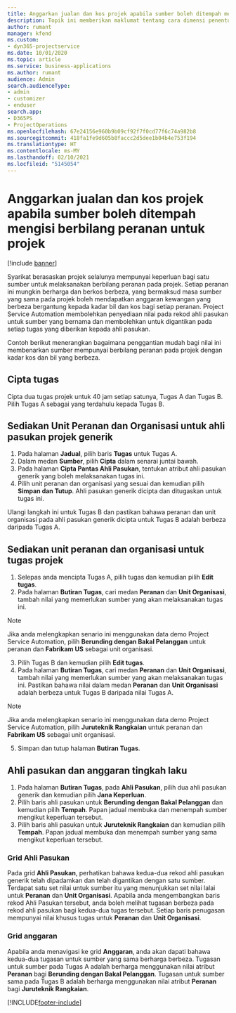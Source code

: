 ```yaml
---
title: Anggarkan jualan dan kos projek apabila sumber boleh ditempah mengisi berbilang peranan untuk projek
description: Topik ini memberikan maklumat tentang cara dimensi penentuan harga boleh digunakan untuk menyokong penentuan harga dan kos untuk sumber yang mengisi berbilang peranan pada projek.
author: rumant
manager: kfend
ms.custom:
- dyn365-projectservice
ms.date: 10/01/2020
ms.topic: article
ms.service: business-applications
ms.author: rumant
audience: Admin
search.audienceType:
- admin
- customizer
- enduser
search.app:
- D365PS
- ProjectOperations
ms.openlocfilehash: 67e24156e960b9b09cf92f7f0cd77f6c74a982b8
ms.sourcegitcommit: 418fa1fe9d605b8faccc2d5dee1b04b4e753f194
ms.translationtype: HT
ms.contentlocale: ms-MY
ms.lasthandoff: 02/10/2021
ms.locfileid: "5145054"
---
```

# <a name="estimate-project-sales-and-costs-when-a-bookable-resource-fills-multiple-roles-for-a-project"></a>Anggarkan jualan dan kos projek apabila sumber boleh ditempah mengisi berbilang peranan untuk projek 

[!include [banner](../includes/psa-now-project-operations.md)]

Syarikat berasaskan projek selalunya mempunyai keperluan bagi satu sumber untuk melaksanakan berbilang peranan pada projek. Setiap peranan ini mungkin berharga dan berkos berbeza, yang bermaksud masa sumber yang sama pada projek boleh mendapatkan anggaran kewangan yang berbeza bergantung kepada kadar bil dan kos bagi setiap peranan. Project Service Automation membolehkan penyediaan nilai pada rekod ahli pasukan untuk sumber yang bernama dan membolehkan untuk digantikan pada setiap tugas yang diberikan kepada ahli pasukan.

Contoh berikut menerangkan bagaimana penggantian mudah bagi nilai ini membenarkan sumber mempunyai berbilang peranan pada projek dengan kadar kos dan bil yang berbeza.

## <a name="create-tasks"></a>Cipta tugas
Cipta dua tugas projek untuk 40 jam setiap satunya, Tugas A dan Tugas B. Pilih Tugas A sebagai yang terdahulu kepada Tugas B.

## <a name="set-up-role-and-organization-unit-for-a-generic-project-team-member"></a>Sediakan Unit Peranan dan Organisasi untuk ahli pasukan projek generik

1. Pada halaman **Jadual**, pilih baris **Tugas** untuk Tugas A. 
2. Dalam medan **Sumber**, pilih **Cipta** dalam senarai juntai bawah.
3. Pada halaman **Cipta Pantas Ahli Pasukan**, tentukan atribut ahli pasukan generik yang boleh melaksanakan tugas ini.
4. Pilih unit peranan dan organisasi yang sesuai dan kemudian pilih **Simpan dan Tutup**. Ahli pasukan generik dicipta dan ditugaskan untuk tugas ini. 

Ulangi langkah ini untuk Tugas B dan pastikan bahawa peranan dan unit organisasi pada ahli pasukan generik dicipta untuk Tugas B adalah berbeza daripada Tugas A. 

## <a name="set-up-role-and-organization-unit-for-a-project-task"></a>Sediakan unit peranan dan organisasi untuk tugas projek

1. Selepas anda mencipta Tugas A, pilih tugas dan kemudian pilih **Edit tugas**.
2. Pada halaman **Butiran Tugas**, cari medan **Peranan** dan **Unit Organisasi**, tambah nilai yang memerlukan sumber yang akan melaksanakan tugas ini. 

  > [!NOTE]
  > Jika anda melengkapkan senario ini menggunakan data demo Project Service Automation, pilih **Berunding dengan Bakal Pelanggan** untuk peranan dan **Fabrikam US** sebagai unit organisasi.

3. Pilih Tugas B dan kemudian pilih **Edit tugas**.
4. Pada halaman **Butiran Tugas**, cari medan **Peranan** dan **Unit Organisasi**, tambah nilai yang memerlukan sumber yang akan melaksanakan tugas ini. Pastikan bahawa nilai dalam medan **Peranan** dan **Unit Organisasi** adalah berbeza untuk Tugas B daripada nilai Tugas A. 

  > [!NOTE]
  > Jika anda melengkapkan senario ini menggunakan data demo Project Service Automation, pilih **Juruteknik Rangkaian** untuk peranan dan **Fabrikam US** sebagai unit organisasi.

5. Simpan dan tutup halaman **Butiran Tugas**. 

## <a name="team-member-and-estimates-behavior"></a>Ahli pasukan dan anggaran tingkah laku 

1. Pada halaman **Butiran Tugas**, pada **Ahli Pasukan**, pilih dua ahli pasukan generik dan kemudian pilih **Jana Keperluan**. 
2. Pilih baris ahli pasukan untuk **Berunding dengan Bakal Pelanggan** dan kemudian pilih **Tempah**. Papan jadual membuka dan menempah sumber mengikut keperluan tersebut.
3. Pilih baris ahli pasukan untuk **Juruteknik Rangkaian** dan kemudian pilih **Tempah**. Papan jadual membuka dan menempah sumber yang sama mengikut keperluan tersebut.

### <a name="team-member-grid"></a>Grid Ahli Pasukan 
Pada grid **Ahli Pasukan**, perhatikan bahawa kedua-dua rekod ahli pasukan generik telah dipadamkan dan telah digantikan dengan satu sumber. Terdapat satu set nilai untuk sumber itu yang menunjukkan set nilai lalai untuk **Peranan** dan **Unit Organisasi**.
Apabila anda mengembangkan baris rekod Ahli Pasukan tersebut, anda boleh melihat tugasan berbeza pada rekod ahli pasukan bagi kedua-dua tugas tersebut. Setiap baris penugasan mempunyai nilai khusus tugas untuk **Peranan** dan **Unit Organisasi**. 

### <a name="estimates-grid"></a>Grid anggaran 
Apabila anda menavigasi ke grid **Anggaran**, anda akan dapati bahawa kedua-dua tugasan untuk sumber yang sama berharga berbeza.
Tugasan untuk sumber pada Tugas A adalah berharga menggunakan nilai atribut **Peranan** bagi **Berunding dengan Bakal Pelanggan**. Tugasan untuk sumber sama pada Tugas B adalah berharga menggunakan nilai atribut **Peranan** bagi **Juruteknik Rangkaian**.



[!INCLUDE[footer-include](../includes/footer-banner.md)]